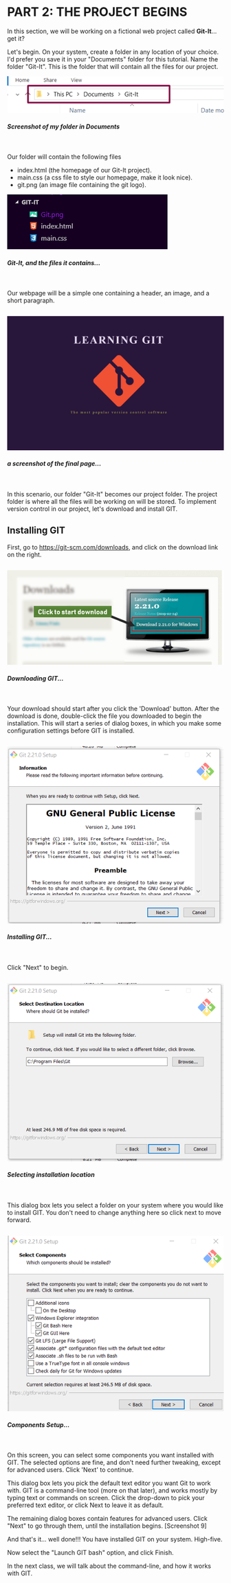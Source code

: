 # PART 2: THE PROJECT BEGINS
In this section, we will be working on a fictional web project called **Git-It**... get it? 

Let's begin. On your system, create a folder in any location of your choice. I'd prefer you save it in your "Documents" folder for this tutorial. Name the folder "Git-It". This is the folder that will contain all the files for our project. 


![Downloading GIT from the official website](./screenshots/1-NewFolder.png)
##### Screenshot of my folder in Documents
<pre>

</pre>
Our folder will contain the following files
 - index.html (the homepage of our Git-It project).
 - main.css (a css file to style our homepage, make it look nice). 
 - git.png (an image file containing the git logo). 

 
![Folder Structure](./screenshots/2-FolderStructure.png)
##### Git-It, and the files it contains...
<pre>

</pre>
Our webpage will be a simple one containing a header, an image, and a short paragraph.
 <pre>
</pre>
![Project Homepage](./screenshots/3-GitItHomepage.png)
##### a screenshot of the final page...
<pre>

</pre>
In this scenario, our folder "Git-It" becomes our project folder. The project folder is where all the files will be working on will be stored. To implement version control in our project, let's download and install GIT.

## Installing GIT
First, go to https://git-scm.com/downloads, and click on the download link on the right. 
 <pre>
</pre>
![Downloading GIT](./screenshots/4-DownloadGit.png)
##### Downloading GIT...
<pre>

</pre>

Your download should start after you click the 'Download' button. After the download is done, double-click the file you downloaded to begin the installation. This will start a series of dialog boxes, in which you make some configuration settings before GIT is installed.
 <pre>
</pre>
![Installing Git](./screenshots/5-GitInstallation.png)
##### Installing GIT...
<pre>

</pre>
Click "Next" to begin. 

 <pre>
</pre>
![Select installation location](./screenshots/6-DestinationLocation.png)
##### Selecting installation location
<pre>

</pre>
This dialog box lets you select a folder on your system where you would like to install GIT. You don't need to change anything here so click next to move forward.

 <pre>
</pre>
![Components Setup](./screenshots/7-ComponentsSetup.png)
##### Components Setup...
<pre>

</pre>
On this screen, you can select some components you want installed with GIT. The selected options are fine, and don't need further tweaking, except for advanced users. Click 'Next' to continue.

This dialog box lets you pick the default text editor you want Git to work with. GIT is a command-line tool (more on that later), and works mostly by typing text or commands on screen. Click the drop-down to pick your preferred text editor, or click Next to leave it as default.

The remaining dialog boxes contain features for advanced users. Click "Next" to go through them, until the installation begins.
[Screenshot 9]

And that's it... well done!!! You have installed GIT on your system. High-five.


Now select the "Launch GIT bash" option, and click Finish. 

In the next class, we will talk about the command-line, and how it works with GIT. 
